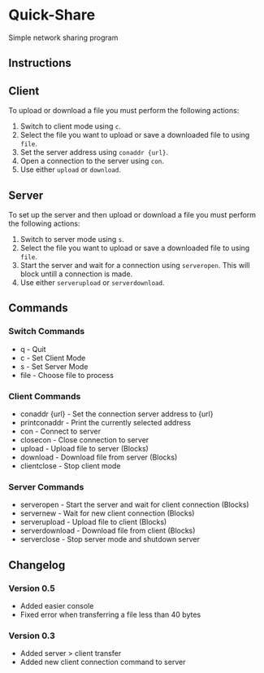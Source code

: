 # Quick-Share
Simple network sharing program

## Instructions
## Client
To upload or download a file you must perform the following actions:

1. Switch to client mode using `c`.
2. Select the file you want to upload or save a downloaded file to using `file`.
3. Set the server address using `conaddr {url}`.
4. Open a connection to the server using `con`.
5. Use either `upload` or `download`.

## Server
To set up the server and then upload or download a file you must perform the following actions:

1. Switch to server mode using `s`.
2. Select the file you want to upload or save a downloaded file to using `file`.
3. Start the server and wait for a connection using `serveropen`. This will block untill a connection is made.
4. Use either `serverupload` or `serverdownload`.

## Commands
### Switch Commands
* q - Quit
* c - Set Client Mode
* s - Set Server Mode
* file - Choose file to process

### Client Commands
* conaddr {url} - Set the connection server address to {url}
* printconaddr - Print the currently selected address
* con - Connect to server
* closecon - Close connection to server
* upload - Upload file to server (Blocks)
* download - Download file from server (Blocks)
* clientclose - Stop client mode

### Server Commands
* serveropen - Start the server and wait for client connection (Blocks)
* servernew - Wait for new client connection (Blocks)
* serverupload - Upload file to client (Blocks)
* serverdownload - Download file from client (Blocks)
* serverclose - Stop server mode and shutdown server
		
## Changelog
### Version 0.5
* Added easier console
* Fixed error when transferring a file less than 40 bytes

### Version 0.3
* Added server > client transfer
* Added new client connection command to server
